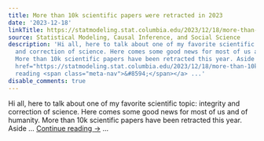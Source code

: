 ```yaml
---
title: More than 10k scientific papers were retracted in 2023
date: '2023-12-18'
linkTitle: https://statmodeling.stat.columbia.edu/2023/12/18/more-than-10k-scientific-papers-were-retracted-in-2023/
source: Statistical Modeling, Causal Inference, and Social Science
description: 'Hi all, here to talk about one of my favorite scientific topic: integrity
  and correction of science. Here comes some good news for most of us and of humanity.
  More than 10k scientific papers have been retracted this year. Aside &#8230; <a
  href="https://statmodeling.stat.columbia.edu/2023/12/18/more-than-10k-scientific-papers-were-retracted-in-2023/">Continue
  reading <span class="meta-nav">&#8594;</span></a> ...'
disable_comments: true
---
```

Hi all, here to talk about one of my favorite scientific topic: integrity and correction of science. Here comes some good news for most of us and of humanity. More than 10k scientific papers have been retracted this year. Aside &#8230; <a href="https://statmodeling.stat.columbia.edu/2023/12/18/more-than-10k-scientific-papers-were-retracted-in-2023/">Continue reading <span class="meta-nav">&#8594;</span></a> ...